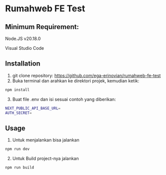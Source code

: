 # Rumahweb FE Test

## Minimum Requirement:

Node.JS v20.18.0

Visual Studio Code

## Installation

1. git clone repository: https://github.com/ega-erinovian/rumahweb-fe-test
2. Buka terminal dan arahkan ke direktori projek, kemudian ketik:

```bash
npm install
```

3. Buat file .env dan isi sesuai contoh yang diberikan:

```bash
NEXT_PUBLIC_API_BASE_URL=
AUTH_SECRET=
```

## Usage

1. Untuk menjalankan bisa jalankan

```bash
npm run dev
```

2. Untuk Build project-nya jalankan

```bash
npm run build
```
